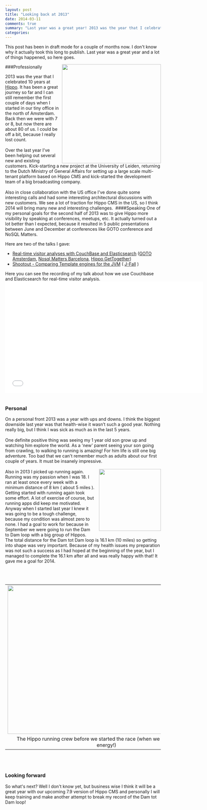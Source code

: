 ```yaml
---
layout: post
title: "Looking back at 2013"
date: 2014-03-11
comments: true
summary: "Last year was a great year! 2013 was the year that I celebrated 10 years, spoke at several conferences and run my first 10 mile run."
categories:
---
```


This post has been in draft mode for a couple of months now. I don't know why it actually took this long to publish. Last year was a great year and a lot of things happened, so here goes.

###Professionally
<img border="0" src="http://2.bp.blogspot.com/-4MvbcrhwYb0/UxuOFD2NgzI/AAAAAAAAAsQ/Y3mfjQ7VW9w/s1600/df511f2a688811e3b39112207f9a801b_8.jpg" height="320" width="320" align="right" />

2013 was the year that I celebrated 10 years at <a href="http://www.onehippo.com/" target="_blank">Hippo</a>. It has been a great journey so far and I can still remember the first couple of days when I started in our tiny office in the north of Amsterdam. Back then we were with 7 or 8, but now there are about 80 of us. I could be off a bit, because I really lost count.<br /><br />Over the last year I've been helping out several new and existing customers. Kick-starting a new project at the University of Leiden, returning to the Dutch Ministry of General Affairs for setting up a large scale multi-tenant platform based on Hippo CMS and kick-started the development team of a big broadcasting company.<br /><br />Also in close collaboration with the US office I've done quite some interesting calls and had some interesting architectural discussions with new customers. We see a lot of traction for Hippo CMS in the US, so I think 2014 will bring many new and interesting challenges.&nbsp;
####Speaking
One of my personal goals for the second half of 2013 was to give Hippo more visibility by speaking at conferences, meetups, etc. It actually turned out a lot better than I expected, because it resulted in 5 public presentations between June and December at conferences like GOTO conference and NoSQL Matters.

Here are two of the talks I gave:<br /><ul><li><a href="http://www.slideshare.net/jreijn/nosql13-bcnhippocouchbaseesfinal" target="_blank">Real-time visitor analyses with CouchBase and Elasticsearch</a> (<a href="http://gotocon.com/amsterdam-2013/" target="_blank">GOTO Amsterdam</a>, <a href="http://2013.nosql-matters.org/bcn/" target="_blank">Nosql Matters Barcelona</a>, <a href="http://www.meetup.com/HippoGetTogether/events/109032332/" target="_blank">Hippo GetTogether</a>)</li><li><a href="http://www.slideshare.net/jreijn/comparing-templateenginesjvm" target="_blank">Shootout - Comparing Template engines for the JVM</a> ( <a href="http://www.nljug.org/jfall/" target="_blank">J-Fall</a> )</li></ul>Here you can see the recording of my talk about how we use Couchbase and Elasticsearch for real-time visitor analysis.<br /><iframe allowfullscreen="" frameborder="0" height="360" src="//www.youtube.com/embed/vmUNtiq8uR0" width="640"></iframe><br /><br /><h3>Personal</h3>On a personal front 2013 was a year with ups and downs. I think the biggest downside last year was that health-wise it wasn’t such a good year. Nothing really big, but I think I was sick as much as in the last 5 years.<br /><br />One definite positive thing was seeing my 1 year old son grow up and watching him explore the world. As a 'new' parent seeing your son going from crawling, to walking to running is amazing! For him life is still one big adventure. Too bad that we can't remember much as adults about our first couple of years. It must be insanely impressive. <br /><br /><a href="http://3.bp.blogspot.com/-fFthr2DjfSM/UxuQSCn5y0I/AAAAAAAAAsc/AalPy6QdnRY/s1600/7906_10201659624788597_615295362_n.jpg" imageanchor="1" style="clear: right; float: right; margin-bottom: 1em; margin-left: 1em;"><img border="0" src="http://3.bp.blogspot.com/-fFthr2DjfSM/UxuQSCn5y0I/AAAAAAAAAsc/AalPy6QdnRY/s1600/7906_10201659624788597_615295362_n.jpg" height="200" width="200" /></a>Also in 2013 I picked up running again. Running was my passion when I was 18. I ran at least once every week with a minimum distance of 8 km ( about 5 miles ). Getting started with running again took some effort. A lot of exercise of course, but running apps did keep me motivated.<br />Anyway when I started last year I knew it was going to be a tough challenge, because my condition was almost zero to none. I had a goal to work for because in September we were going to run the Dam to Dam loop with a big group of Hippos. The total distance for the Dam tot Dam loop is 16.1 km (10 miles) so getting into shape was very important. Because of my health issues my preparation was not such a success as I had hoped at the beginning of the year, but I managed to complete the 16.1 km after all and was really happy with that! It gave me a goal for 2014.<br /><br /><br /><br /><table align="center" cellpadding="0" cellspacing="0" class="tr-caption-container" style="margin-left: auto; margin-right: auto; text-align: center;"><tbody><tr><td style="text-align: center;"><a href="http://1.bp.blogspot.com/-2rnOVz0KgCA/Ux-AkRXXozI/AAAAAAAAAtE/A-1mTI_RV-Q/s1600/hippo-dam-tot-dam.jpg" imageanchor="1" style="margin-left: auto; margin-right: auto;"><img border="0" src="http://1.bp.blogspot.com/-2rnOVz0KgCA/Ux-AkRXXozI/AAAAAAAAAtE/A-1mTI_RV-Q/s1600/hippo-dam-tot-dam.jpg" height="480" width="640" /></a></td></tr><tr><td class="tr-caption" style="text-align: center;">The Hippo running crew before we started the race (when we still had a lot of energy!)</td></tr></tbody></table><br /><br /><h3>Looking forward</h3>So what's next? Well I don't know yet, but business wise I think it will be a great year with our upcoming 7.9 version of Hippo CMS and personally I will keep training and make another attempt to break my record of the Dam tot Dam loop!
